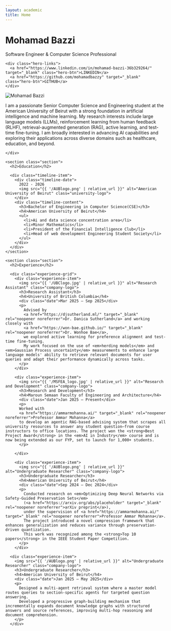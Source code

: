 ```yaml
---
layout: academic
title: Home
---
```


<div class="hero-section">
  <div class="hero-content">
    <h1 class="hero-name">Mohamad Bazzi</h1>
    <p class="hero-title">Software Engineer & Computer Science Professional</p>
    
    <div class="hero-links">
      <a href="https://www.linkedin.com/in/mohamad-bazzi-36b329264/" target="_blank" class="hero-btn">LINKEDIN</a>
      <a href="https://github.com/mohamadbazzy" target="_blank" class="hero-btn">GITHUB</a>
    </div>
  </div>
  
  <div class="hero-image">
    <img src="{{ '/slack_pic.png' | relative_url }}" alt="Mohamad Bazzi" class="hero-img">
  </div>
</div>

<div class="content-sections">
  <div class="wrapper">
    <div class="profile-bio-section">
      <p>I am a passionate Senior Computer Science and Engineering student at the American University of Beirut with a strong foundation in artificial intelligence and machine learning. My research interests include large language models (LLMs), reinforcement learning from human feedback (RLHF), retrieval-augmented generation (RAG), active learning, and test-time fine-tuning. I am broadly interested in advancing AI capabilities and exploring their applications across diverse domains such as healthcare, education, and beyond. </p>
      
    </div>

    <section class="section">
      <h2>Education</h2>
      
      <div class="timeline-item">
        <div class="timeline-date">
          2022 - 2026
          <img src="{{ '/AUBlogo.png' | relative_url }}" alt="American University of Beirut" class="university-logo">
        </div>
        <div class="timeline-content">
          <h3>Bachelor of Engineering in Computer Science(CSE)</h3>
          <h4>American University of Beirut</h4>
          <ul>
            <li>Ai and data science concentration area</li>
            <li>Minor Mathematics</li>
            <li>President of the Financial Intelligence Club</li>
            <li>Head of web development Engineering Student Society</li>
          </ul>
        </div>
      </div>
    </section>

    <section class="section">
      <h2>Experience</h2>
      
      <div class="experience-grid">
        <div class="experience-item">
          <img src="{{ '/UBClogo.jpg' | relative_url }}" alt="Research Assistant" class="company-logo">
          <h3>Research Assistant</h3>
          <h4>University of British Columbia</h4>
          <div class="date">Mar 2025 – Sep 2025</div>
          <p>
            Advised by 
            <a href="https://djsutherland.ml/" target="_blank" rel="noopener noreferrer">Dr. Danica Sutherland</a> and working closely with 
            <a href="https://won-bae.github.io/" target="_blank" rel="noopener noreferrer">Dr. Wonhoe Bae</a>, 
            we explored active learning for preference alignment and test-time fine-tuning.
            My work focused on the use of <em>herding models</em> and <em>Gaussian Process uncertainty</em> measurements to enhance large language models' ability to retrieve relevant documents for user queries and adapt their performance dynamically across tasks.
          </p>
        </div>
        
        <div class="experience-item">
          <img src="{{ '/MSFEA_logo.jpg' | relative_url }}" alt="Research and Development" class="company-logo">
          <h3>Research and Development</h3>
          <h4>Maroun Semaan Faculty of Engineering and Architecture</h4>
          <div class="date">Jan 2025 – Present</div>
          <p>
          Worked with 
          <a href="https://ammarmohanna.ai/" target="_blank" rel="noopener noreferrer">Professor Ammar Mohanna</a> 
          to develop an agentic RAG-based advising system that scrapes all university resources to answer any student question—from course instructors to office locations. The project won the <strong>Best Project Award</strong> in the <em>AI in Industry</em> course and is now being extended as our FYP, set to launch for 1,000+ students.
          </p>

        </div>
        
        <div class="experience-item">
          <img src="{{ '/AUBlogo.png' | relative_url }}" alt="Undergraduate Researcher" class="company-logo">
          <h3>Undergraduate Researcher</h3>
          <h4>American University of Beirut</h4>
          <div class="date">Sep 2024 – Dec 2024</div>
          <p>
            Conducted research on <em>Optimizing Deep Neural Networks via Safety-Guided Preservation Sets</em> 
            (<a href="https://arxiv.org/abs/placeholder" target="_blank" rel="noopener noreferrer">arXiv preprint</a>), 
            under the supervision of <a href="https://ammarmohanna.ai/" target="_blank" rel="noopener noreferrer">Professor Ammar Mohanna</a>. 
            The project introduced a novel compression framework that enhances generalization and reduces variance through preservation-driven quantization. 
            This work was recognized among the <strong>Top 10 papers</strong> in the IEEE Student Paper Competition.
          </p>
        </div>
        
      <div class="experience-item">
        <img src="{{ '/AUBlogo.png' | relative_url }}" alt="Undergraduate Researcher" class="company-logo">
        <h3>Undergraduate Researcher</h3>
        <h4>American University of Beirut</h4>
        <div class="date">Jan 2025 – May 2025</div>
        <p>
          Designed a multi-agent retrieval system where a master model routes queries to section-specific agents for targeted question answering. 
          Developed a progressive graph-building mechanism that incrementally expands document knowledge graphs with structured answers and source references, improving multi-hop reasoning and document comprehension.
        </p>
      </div>